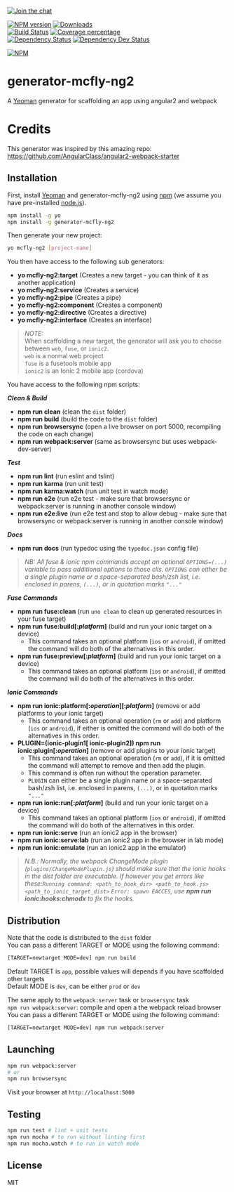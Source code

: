 [![Join the chat][gitter-image]][gitter-url]    

[![NPM version][npm-image]][npm-url] [![Downloads][downloads-image]][downloads-url]   
[![Build Status][travis-image]][travis-url] [![Coverage percentage][coveralls-image]][coveralls-url]    
[![Dependency Status][daviddm-image]][daviddm-url] [![Dependency Dev Status][daviddm-dev-image]][daviddm-dev-url]    

[![NPM][npm-nodei-image]][npm-nodei-url]

# generator-mcfly-ng2
A [Yeoman](http://yeoman.io) generator for scaffolding an app using angular2 and webpack

# Credits
This generator was inspired by this amazing repo: https://github.com/AngularClass/angular2-webpack-starter

## Installation

First, install [Yeoman](http://yeoman.io) and generator-mcfly-ng2 using [npm](https://www.npmjs.com/) (we assume you have pre-installed [node.js](https://nodejs.org/)).

```bash
npm install -g yo
npm install -g generator-mcfly-ng2
```

Then generate your new project:

```bash
yo mcfly-ng2 [project-name]
```

You then have access to the following sub generators:
* **yo mcfly-ng2:target** (Creates a new target - you can think of it as another application)
* **yo mcfly-ng2:service** (Creates a service)
* **yo mcfly-ng2:pipe** (Creates a pipe)
* **yo mcfly-ng2:component** (Creates a component)
* **yo mcfly-ng2:directive** (Creates a directive)
* **yo mcfly-ng2:interface** (Creates an interface)

> *NOTE:*    
> When scaffolding a new target, the generator will ask you to choose between `web`, `fuse`, or `ionic2`.    
> `web` is a normal web project    
> `fuse` is a fusetools mobile app    
> `ionic2` is an Ionic 2 mobile app (cordova)    

You have access to the following npm scripts:

***Clean & Build***
* **npm run clean** (clean the `dist` folder)
* **npm run build** (build the code to the `dist` folder)
* **npm run browsersync** (open a live browser on port 5000, recompiling the code on each change)
* **npm run webpack:server** (same as browsersync but uses webpack-dev-server)

***Test***
* **npm run lint** (run eslint and tslint)
* **npm run karma** (run unit test)
* **npm run karma:watch** (run unit test in watch mode)
* **npm run e2e** (run e2e test - make sure that browsersync or webpack:server is running in another console window) 
* **npm run e2e:live** (run e2e test and stop to allow debug - make sure that browsersync or webpack:server is running in another console window) 

***Docs***
* **npm run docs** (run typedoc using the `typedoc.json` config file)

>*NB: All fuse & ionic npm commands accept an optional `OPTIONS=(...)` variable to pass additional options to those clis. `OPTIONS` can either be a single plugin name or a space-separated bash/zsh list, i.e. enclosed in parens, `(...)`, or in quotation marks `"..."`*

***Fuse Commands***
* **npm run fuse:clean** (run `uno clean` to clean up generated resources in your fuse target)
* **npm run fuse:build\[:*platform*\]** (build and run your ionic target on a device)
    - This command takes an optional platform (`ios` or `android`), if omitted the command will do both of the alternatives in this order.
* **npm run fuse:preview\[:*platform*\]** (build and run your ionic target on a device)
    - This command takes an optional platform (`ios` or `android`), if omitted the command will do both of the alternatives in this order.

***Ionic Commands***
* **npm run ionic:platform\[:*operation*\]\[:*platform*\]** (remove or add platforms to your ionic target)
    - This command takes an optional operation (`rm` or `add`) and platform (`ios` or `android`), if either is omitted the command will do both of the alternatives in this order.
* **PLUGIN=(ionic-plugin1[ ionic-plugin2]) npm run ionic:plugin\[:*operation*\]** (remove or add plugins to your ionic target)
    - This command takes an optional operation (`rm` or `add`), if it is omitted the command will attempt to remove and then add the plugin.
    - This command is often run without the operation parameter.
    - `PLUGIN` can either be a single plugin name or a space-separated bash/zsh list, i.e. enclosed in parens, `(...)`, or in quotation marks `"..."`
* **npm run ionic:run\[:*platform*\]** (build and run your ionic target on a device)
    - This command takes an optional platform (`ios` or `android`), if omitted the command will do both of the alternatives in this order.
* **npm run ionic:serve** (run an ionic2 app in the browser)
* **npm run ionic:serve:lab** (run an ionic2 app in the browser in lab mode)
* **npm run ionic:emulate** (run an ionic2 app in the emulator)

>*N.B.: Normally, the webpack ChangeMode plugin (`plugins/ChangeModePlugin.js`) should make sure that the ionic hooks in the dist folder are executable. If however you get errors like these:`Running command: <path_to_hook_dir> <path_to_hook.js> <path_to_ionic_target_dist>` `Error: spawn EACCES`, use **npm run ionic:hooks:chmodx** to fix the hooks.*

## Distribution
Note that the code is distributed to the `dist` folder    
You can pass a different TARGET or MODE using the following command:

```sh
[TARGET=newtarget MODE=dev] npm run build
```

Default TARGET is `app`, possible values will depends if you have scaffolded other targets    
Default MODE is `dev`, can be either `prod` or `dev`    

The same apply to the `webpack:server` task or `browsersync` task    
`npm run webpack:server`:  compile and open a the webpack reload browser    
You can pass a different TARGET or MODE using the following command:    
```sh
[TARGET=newtarget MODE=dev] npm run webpack:server
```

## Launching
```sh
npm run webpack:server
# or
npm run browsersync
```
Visit your browser at `http://localhost:5000`

## Testing
```sh
npm run test # lint + unit tests
npm run mocha # to run without linting first
npm run mocha.watch # to run in watch mode
```

## License

MIT



[npm-image]: https://badge.fury.io/js/generator-mcfly-ng2.svg
[npm-url]: https://npmjs.org/package/generator-mcfly-ng2
[npm-nodei-image]: https://nodei.co/npm/generator-mcfly-ng2.png?downloads=false&downloadRank=false&stars=false
[npm-nodei-url]: https://nodei.co/npm/generator-mcfly-ng2
[downloads-image]: http://img.shields.io/npm/dm/generator-mcfly-ng2.svg
[downloads-url]: http://badge.fury.io/js/generator-mcfly-ng2
[travis-image]: https://travis-ci.org/mcfly-io/generator-mcfly-ng2.svg?branch=master
[travis-url]: https://travis-ci.org/mcfly-io/generator-mcfly-ng2
[daviddm-image]: https://david-dm.org/mcfly-io/generator-mcfly-ng2.svg?theme=shields.io
[daviddm-url]: https://david-dm.org/mcfly-io/generator-mcfly-ng2
[daviddm-dev-image]: https://david-dm.org/mcfly-io/generator-mcfly-ng2/dev-status.svg?theme=shields.io
[daviddm-dev-url]: https://david-dm.org/mcfly-io/generator-mcfly-ng2#info=devDependencies
[coveralls-image]: https://coveralls.io/repos/mcfly-io/generator-mcfly-ng2/badge.svg
[coveralls-url]: https://coveralls.io/r/mcfly-io/generator-mcfly-ng2
[gitter-image]: https://badges.gitter.im/Join%20Chat.svg
[gitter-url]: https://gitter.im/mcfly-io/generator-mcfly-ng2?utm_source=badge&utm_medium=badge&utm_campaign=pr-badge&utm_content=badge
